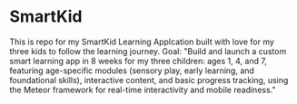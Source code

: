 # SmartKid
This is repo for my SmartKid Learning Applcation built with love for my three kids to follow the learning journey.
 Goal: "Build and launch a custom smart learning app in 8 weeks for my three children: 
 ages 1, 4, and 7, featuring age-specific modules (sensory play, early learning, and foundational skills), interactive content, and basic progress tracking, using the Meteor framework for  real-time interactivity and mobile readiness."

